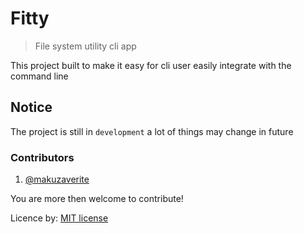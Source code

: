 # Fitty

>File system utility cli app

This project built to make it easy for cli user easily integrate with the command line

## Notice

The project is still in `development` a lot of things may change in future

### Contributors

1. [@makuzaverite](https://github.com/makuzaverite)

You are more then welcome to contribute!


Licence by: [MIT license](https://github.com/makuzaverite/fitty/blob/main/LICENSE)
